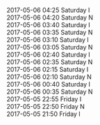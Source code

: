 2017-05-06 04:25 Saturday  I  
2017-05-06 04:20 Saturday  N  
2017-05-06 03:40 Saturday  I  
2017-05-06 03:35 Saturday  N  
2017-05-06 03:10 Saturday  I  
2017-05-06 03:05 Saturday  N  
2017-05-06 02:40 Saturday  I  
2017-05-06 02:35 Saturday  N  
2017-05-06 02:15 Saturday  I  
2017-05-06 02:10 Saturday  N  
2017-05-06 00:40 Saturday  I  
2017-05-06 00:35 Saturday  N  
2017-05-05 22:55 Friday  I  
2017-05-05 22:50 Friday  N  
2017-05-05 21:50 Friday  I  
